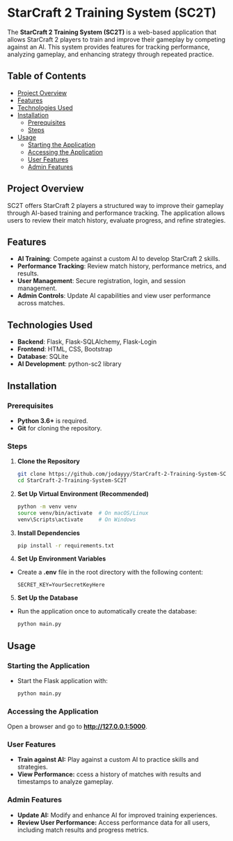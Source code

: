 # StarCraft 2 Training System (SC2T)

The **StarCraft 2 Training System (SC2T)** is a web-based application that allows StarCraft 2 players to train and improve their gameplay by competing against an AI. This system provides features for tracking performance, analyzing gameplay, and enhancing strategy through repeated practice.

## Table of Contents

- [Project Overview](#project-overview)
- [Features](#features)
- [Technologies Used](#technologies-used)
- [Installation](#installation)
  - [Prerequisites](#prerequisites)
  - [Steps](#steps)
- [Usage](#usage)
  - [Starting the Application](#starting-the-application)
  - [Accessing the Application](#accessing-the-application)
  - [User Features](#user-features)
  - [Admin Features](#admin-features)

## Project Overview

SC2T offers StarCraft 2 players a structured way to improve their gameplay through AI-based training and performance tracking. The application allows users to review their match history, evaluate progress, and refine strategies.

## Features

- **AI Training**: Compete against a custom AI to develop StarCraft 2 skills.
- **Performance Tracking**: Review match history, performance metrics, and results.
- **User Management**: Secure registration, login, and session management.
- **Admin Controls**: Update AI capabilities and view user performance across matches.

## Technologies Used

- **Backend**: Flask, Flask-SQLAlchemy, Flask-Login
- **Frontend**: HTML, CSS, Bootstrap
- **Database**: SQLite
- **AI Development**: python-sc2 library

## Installation

### Prerequisites

- **Python 3.6+** is required.
- **Git** for cloning the repository.

### Steps

1. **Clone the Repository**
   ```bash
   git clone https://github.com/jodayyy/StarCraft-2-Training-System-SC2T.git
   cd StarCraft-2-Training-System-SC2T

2. **Set Up Virtual Environment (Recommended)**
   ```bash
   python -m venv venv
   source venv/bin/activate  # On macOS/Linux
   venv\Scripts\activate     # On Windows

3. **Install Dependencies**
   ```bash
   pip install -r requirements.txt

4. **Set Up Environment Variables**
- Create a **.env** file in the root directory with the following content:
  ```plaintext
  SECRET_KEY=YourSecretKeyHere

5. **Set Up the Database**
- Run the application once to automatically create the database:
  ```bash
  python main.py

## Usage

### Starting the Application
- Start the Flask application with:
  ```bash
  python main.py 

### Accessing the Application

Open a browser and go to **http://127.0.0.1:5000**.

### User Features

- **Train against AI:** Play against a custom AI to practice skills and strategies.
- **View Performance:** ccess a history of matches with results and timestamps to analyze gameplay.

### Admin Features

- **Update AI:** Modify and enhance AI for improved training experiences.
- **Review User Performance:** Access performance data for all users, including match results and progress metrics.






